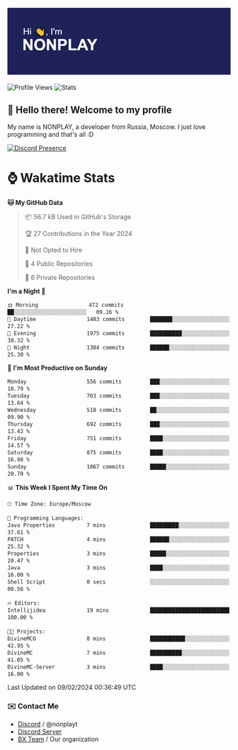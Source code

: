 ![Discord Presence](./header.png)
<br></br>
![Profile Views](https://komarev.com/ghpvc/?username=NONPLAYT&color=blue&style=for-the-badge)
![Stats](https://img.shields.io/badge/0%25-OPTIMIZED-orange?style=for-the-badge)


## :wave: Hello there! Welcome to my profile

My name is NONPLAY, a developer from Russia, Moscow. I just love programming and that's all :D

[![Discord Presence](https://lanyard.cnrad.dev/api/597087584090587177?showDisplayName=true)](https://discord.com/users/597087584090587177) 

# ⌚ Wakatime Stats

<!--START_SECTION:waka-->
**🐱 My GitHub Data** 

> 📦 56.7 kB Used in GitHub's Storage 
 > 
> 🏆 27 Contributions in the Year 2024
 > 
> 🚫 Not Opted to Hire
 > 
> 📜 4 Public Repositories 
 > 
> 🔑 6 Private Repositories 
 > 
**I'm a Night 🦉** 

```text
🌞 Morning                472 commits         ██░░░░░░░░░░░░░░░░░░░░░░░   09.16 % 
🌆 Daytime                1403 commits        ███████░░░░░░░░░░░░░░░░░░   27.22 % 
🌃 Evening                1975 commits        ██████████░░░░░░░░░░░░░░░   38.32 % 
🌙 Night                  1304 commits        ██████░░░░░░░░░░░░░░░░░░░   25.30 % 
```
📅 **I'm Most Productive on Sunday** 

```text
Monday                   556 commits         ███░░░░░░░░░░░░░░░░░░░░░░   10.79 % 
Tuesday                  703 commits         ███░░░░░░░░░░░░░░░░░░░░░░   13.64 % 
Wednesday                510 commits         ██░░░░░░░░░░░░░░░░░░░░░░░   09.90 % 
Thursday                 692 commits         ███░░░░░░░░░░░░░░░░░░░░░░   13.43 % 
Friday                   751 commits         ████░░░░░░░░░░░░░░░░░░░░░   14.57 % 
Saturday                 875 commits         ████░░░░░░░░░░░░░░░░░░░░░   16.98 % 
Sunday                   1067 commits        █████░░░░░░░░░░░░░░░░░░░░   20.70 % 
```


📊 **This Week I Spent My Time On** 

```text
🕑︎ Time Zone: Europe/Moscow

💬 Programming Languages: 
Java Properties          7 mins              █████████░░░░░░░░░░░░░░░░   37.61 % 
PATCH                    4 mins              ██████░░░░░░░░░░░░░░░░░░░   25.32 % 
Properties               3 mins              █████░░░░░░░░░░░░░░░░░░░░   20.47 % 
Java                     3 mins              ████░░░░░░░░░░░░░░░░░░░░░   16.00 % 
Shell Script             0 secs              ░░░░░░░░░░░░░░░░░░░░░░░░░   00.56 % 

🔥 Editors: 
Intellijidea             19 mins             █████████████████████████   100.00 % 

🐱‍💻 Projects: 
DivineMCO                8 mins              ███████████░░░░░░░░░░░░░░   42.95 % 
DivineMC                 7 mins              ██████████░░░░░░░░░░░░░░░   41.05 % 
DivineMC-Server          3 mins              ████░░░░░░░░░░░░░░░░░░░░░   16.00 % 
```


 Last Updated on 09/02/2024 00:36:49 UTC
<!--END_SECTION:waka-->

### ✉️ Contact Me

- [Discord](https://discord.com/users/597087584090587177) / @nonplayt
- [Discord Server](https://discord.gg/p7cxhw7E2M)
- [BX Team](https://github.com/BX-Team) / Our organization
